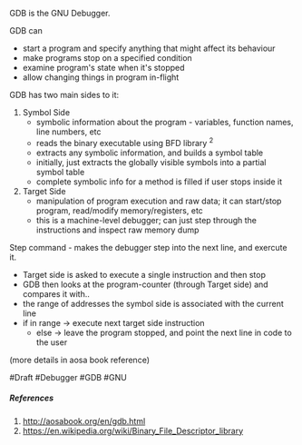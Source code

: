 GDB is the GNU Debugger.


GDB can
- start a program and specify anything that might affect its behaviour
- make programs stop on a specified condition
- examine program's state when it's stopped
- allow changing things in program in-flight


GDB has two main sides to it:
1. Symbol Side
	- symbolic information about the program - variables, function names, line numbers, etc
	- reads the binary executable using BFD library $^2$
	- extracts any symbolic information, and builds a symbol table
	- initially, just extracts the globally visible symbols into a partial symbol table
	- complete symbolic info for a method is filled if user stops inside it
2. Target Side
	- manipulation of program execution and raw data; it can start/stop program, read/modify memory/registers, etc
	- this is a machine-level debugger; can just step through the instructions and inspect raw memory dump


Step command - makes the debugger step into the next line, and exercute it.

- Target side is asked to execute a single instruction and then stop
- GDB then looks at the program-counter (through Target side) and compares it with..
- the range of addresses the symbol side is associated with the current line
- if in range -> execute next target side instruction
	- else -> leave the program stopped, and point the next line in code to the user


(more details in aosa book reference)

#Draft 
#Debugger #GDB #GNU

##### References
1. http://aosabook.org/en/gdb.html
2. https://en.wikipedia.org/wiki/Binary_File_Descriptor_library